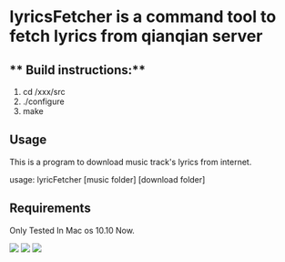 # lyricsFetcher is a command tool to fetch lyrics from qianqian server

## ** Build instructions:**
1. cd /xxx/src
2. ./configure
3. make



##  Usage
This is a program to download music track's lyrics from internet.

usage: lyricFetcher [music folder] [download folder] 

## Requirements
Only Tested In Mac os 10.10 Now.

![](https://github.com/liaogang/lyricsFetcher/blob/master/images/a.png)
![](https://github.com/liaogang/lyricsFetcher/blob/master/images/b.png)
![](https://github.com/liaogang/lyricsFetcher/blob/master/images/r.png)

